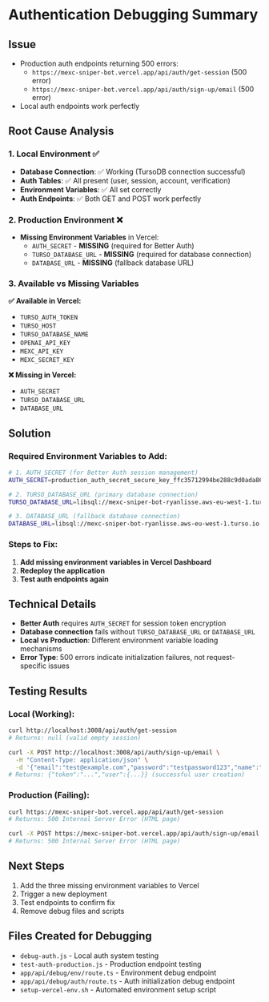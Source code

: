 # Authentication Debugging Summary

## Issue
- Production auth endpoints returning 500 errors:
  - `https://mexc-sniper-bot.vercel.app/api/auth/get-session` (500 error)
  - `https://mexc-sniper-bot.vercel.app/api/auth/sign-up/email` (500 error)
- Local auth endpoints work perfectly

## Root Cause Analysis

### 1. Local Environment ✅
- **Database Connection**: ✅ Working (TursoDB connection successful)
- **Auth Tables**: ✅ All present (user, session, account, verification)
- **Environment Variables**: ✅ All set correctly
- **Auth Endpoints**: ✅ Both GET and POST work perfectly

### 2. Production Environment ❌
- **Missing Environment Variables** in Vercel:
  - `AUTH_SECRET` - **MISSING** (required for Better Auth)
  - `TURSO_DATABASE_URL` - **MISSING** (required for database connection)
  - `DATABASE_URL` - **MISSING** (fallback database URL)

### 3. Available vs Missing Variables

**✅ Available in Vercel:**
- `TURSO_AUTH_TOKEN`
- `TURSO_HOST` 
- `TURSO_DATABASE_NAME`
- `OPENAI_API_KEY`
- `MEXC_API_KEY`
- `MEXC_SECRET_KEY`

**❌ Missing in Vercel:**
- `AUTH_SECRET`
- `TURSO_DATABASE_URL` 
- `DATABASE_URL`

## Solution

### Required Environment Variables to Add:

```bash
# 1. AUTH_SECRET (for Better Auth session management)
AUTH_SECRET=production_auth_secret_secure_key_ffc35712994be288c9d0ada862fab76730560f610c504bc836ca9921aa84604f

# 2. TURSO_DATABASE_URL (primary database connection)
TURSO_DATABASE_URL=libsql://mexc-sniper-bot-ryanlisse.aws-eu-west-1.turso.io

# 3. DATABASE_URL (fallback database connection)
DATABASE_URL=libsql://mexc-sniper-bot-ryanlisse.aws-eu-west-1.turso.io
```

### Steps to Fix:

1. **Add missing environment variables in Vercel Dashboard**
2. **Redeploy the application**
3. **Test auth endpoints again**

## Technical Details

- **Better Auth** requires `AUTH_SECRET` for session token encryption
- **Database connection** fails without `TURSO_DATABASE_URL` or `DATABASE_URL`
- **Local vs Production**: Different environment variable loading mechanisms
- **Error Type**: 500 errors indicate initialization failures, not request-specific issues

## Testing Results

### Local (Working):
```bash
curl http://localhost:3008/api/auth/get-session
# Returns: null (valid empty session)

curl -X POST http://localhost:3008/api/auth/sign-up/email \
  -H "Content-Type: application/json" \
  -d '{"email":"test@example.com","password":"testpassword123","name":"Test User"}'
# Returns: {"token":"...","user":{...}} (successful user creation)
```

### Production (Failing):
```bash
curl https://mexc-sniper-bot.vercel.app/api/auth/get-session
# Returns: 500 Internal Server Error (HTML page)

curl -X POST https://mexc-sniper-bot.vercel.app/api/auth/sign-up/email
# Returns: 500 Internal Server Error (HTML page)
```

## Next Steps

1. Add the three missing environment variables to Vercel
2. Trigger a new deployment
3. Test endpoints to confirm fix
4. Remove debug files and scripts

## Files Created for Debugging
- `debug-auth.js` - Local auth system testing
- `test-auth-production.js` - Production endpoint testing  
- `app/api/debug/env/route.ts` - Environment debug endpoint
- `app/api/debug/auth/route.ts` - Auth initialization debug endpoint
- `setup-vercel-env.sh` - Automated environment setup script
